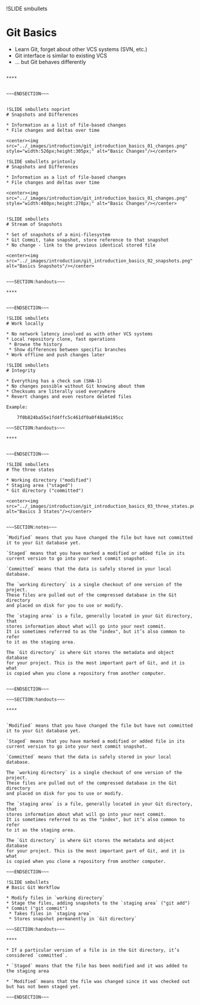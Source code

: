 !SLIDE smbullets
# Git Basics

* Learn Git, forget about other VCS systems (SVN, etc.)
* Git interface is similar to existing VCS
* ... but Git behaves differently

~~~SECTION:handouts~~~

****


~~~ENDSECTION~~~


!SLIDE smbullets noprint
# Snapshots and Differences

* Information as a list of file-based changes
* File changes and deltas over time

<center><img src="../_images/introduction/git_introduction_basics_01_changes.png" style="width:526px;height:305px;" alt="Basic Changes"/></center>

!SLIDE smbullets printonly
# Snapshots and Differences

* Information as a list of file-based changes
* File changes and deltas over time

<center><img src="../_images/introduction/git_introduction_basics_01_changes.png" style="width:480px;height:278px;" alt="Basic Changes"/></center>


!SLIDE smbullets
# Stream of Snapshots

* Set of snapshots of a mini-filesystem
* Git Commit, take snapshot, store reference to that snapshot
* No change - link to the previous identical stored file

<center><img src="../_images/introduction/git_introduction_basics_02_snapshots.png" alt="Basics Snapshots"/></center>


~~~SECTION:handouts~~~

****


~~~ENDSECTION~~~

!SLIDE smbullets
# Work locally

* No network latency involved as with other VCS systems
* Local repository clone, fast operations
 * Browse the history
 * Show differences between specific branches
* Work offline and push changes later

!SLIDE smbullets
# Integrity

* Everything has a check sum (SHA-1)
* No changes possible without Git knowing about them
* Checksums are literally used everywhere
* Revert changes and even restore deleted files

Example:

    7f0b824ba55e1fd4ffc5c461df0a0f48a94195cc

~~~SECTION:handouts~~~

****


~~~ENDSECTION~~~

!SLIDE smbullets
# The three states

* Working directory ("modified")
* Staging area ("staged")
* Git directory ("committed")

<center><img src="../_images/introduction/git_introduction_basics_03_three_states.png" alt="Basics 3 States"/></center>


~~~SECTION:notes~~~

`Modified` means that you have changed the file but have not committed
it to your Git database yet.

`Staged` means that you have marked a modified or added file in its
current version to go into your next commit snapshot.

`Committed` means that the data is safely stored in your local database.

The `working directory` is a single checkout of one version of the project.
These files are pulled out of the compressed database in the Git directory
and placed on disk for you to use or modify.

The `staging area` is a file, generally located in your Git directory, that
stores information about what will go into your next commit.
It is sometimes referred to as the "index", but it’s also common to refer
to it as the staging area.

The `Git directory` is where Git stores the metadata and object database
for your project. This is the most important part of Git, and it is what
is copied when you clone a repository from another computer.


~~~ENDSECTION~~~

~~~SECTION:handouts~~~

****


`Modified` means that you have changed the file but have not committed
it to your Git database yet.

`Staged` means that you have marked a modified or added file in its
current version to go into your next commit snapshot.

`Committed` means that the data is safely stored in your local database.

The `working directory` is a single checkout of one version of the project.
These files are pulled out of the compressed database in the Git directory
and placed on disk for you to use or modify.

The `staging area` is a file, generally located in your Git directory, that
stores information about what will go into your next commit.
It is sometimes referred to as the "index", but it’s also common to refer
to it as the staging area.

The `Git directory` is where Git stores the metadata and object database
for your project. This is the most important part of Git, and it is what
is copied when you clone a repository from another computer.

~~~ENDSECTION~~~

!SLIDE smbullets
# Basic Git Workflow

* Modify files in `working directory`
* Stage the files, adding snapshots to the `staging area` ("git add")
* Commit ("git commit")
 * Takes files in `staging area`
 * Stores snapshot permanently in `Git directory`

~~~SECTION:handouts~~~

****

* If a particular version of a file is in the Git directory, it’s considered `committed`.

* `Staged` means that the file has been modified and it was added to the staging area

* `Modified` means that the file was changed since it was checked out but has not been staged yet.

~~~ENDSECTION~~~


